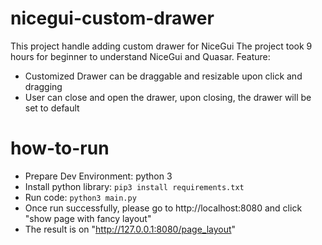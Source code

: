 # nicegui-custom-drawer
This project handle adding custom drawer for NiceGui
The project took 9 hours for beginner to understand NiceGui and Quasar.
Feature: 
- Customized Drawer can be draggable and resizable upon click and dragging
- User can close and open the drawer, upon closing, the drawer will be set to default

# how-to-run
- Prepare Dev Environment: python 3
- Install python library: `pip3 install requirements.txt`
- Run code: `python3 main.py`
- Once run successfully, please go to http://localhost:8080 and click "show page with fancy layout" 
- The result is on "http://127.0.0.1:8080/page_layout"
